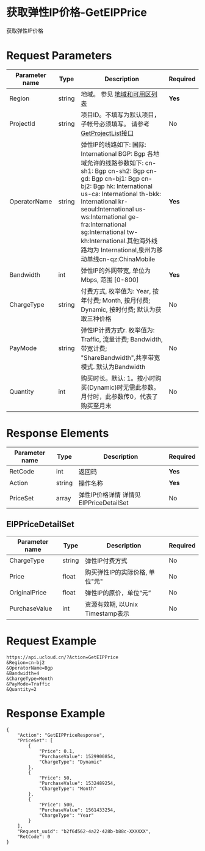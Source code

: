 # 获取弹性IP价格-GetEIPPrice

获取弹性IP价格

# Request Parameters
|Parameter name|Type|Description|Required|
|---|---|---|---|
|Region|string|地域。 参见 [地域和可用区列表](api/summary/regionlist)|**Yes**|
|ProjectId|string|项目ID。不填写为默认项目，子帐号必须填写。 请参考[GetProjectList接口](api/summary/get_project_list)|No|
|OperatorName|string|弹性IP的线路如下: 国际: International BGP: Bgp 各地域允许的线路参数如下: cn-sh1: Bgp cn-sh2: Bgp cn-gd: Bgp cn-bj1: Bgp cn-bj2: Bgp hk: International us-ca: International th-bkk: International kr-seoul:International us-ws:International ge-fra:International sg:International tw-kh:International.其他海外线路均为 International,泉州为移动单线cn-qz:ChinaMobile|**Yes**|
|Bandwidth|int|弹性IP的外网带宽, 单位为Mbps, 范围 [0-800]|**Yes**|
|ChargeType|string|付费方式, 枚举值为: Year, 按年付费; Month, 按月付费; Dynamic, 按时付费; 默认为获取三种价格|No|
|PayMode|string|弹性IP计费方式r. 枚举值为: Traffic, 流量计费; Bandwidth, 带宽计费; "ShareBandwidth",共享带宽模式. 默认为Bandwidth|No|
|Quantity|int|购买时长。默认: 1。按小时购买(Dynamic)时无需此参数。 月付时，此参数传0，代表了购买至月末|No|

# Response Elements
|Parameter name|Type|Description|Required|
|---|---|---|---|
|RetCode|int|返回码|**Yes**|
|Action|string|操作名称|**Yes**|
|PriceSet|array|弹性IP价格详情 详情见 EIPPriceDetailSet|No|

## EIPPriceDetailSet
|Parameter name|Type|Description|Required|
|---|---|---|---|
|ChargeType|string|弹性IP付费方式|No|
|Price|float|购买弹性IP的实际价格, 单位"元"|No|
|OriginalPrice|float|弹性IP的原价，单位“元”|No|
|PurchaseValue|int|资源有效期, 以Unix Timestamp表示|No|

# Request Example
```
https://api.ucloud.cn/?Action=GetEIPPrice
&Region=cn-bj2
&OperatorName=Bgp
&Bandwidth=4
&ChargeType=Month
&PayMode=Traffic
&Quantity=2
```

# Response Example
```
{
    "Action": "GetEIPPriceResponse", 
    "PriceSet": [
        {
            "Price": 0.1, 
            "PurchaseValue": 1529900854, 
            "ChargeType": "Dynamic"
        }, 
        {
            "Price": 50, 
            "PurchaseValue": 1532489254, 
            "ChargeType": "Month"
        }, 
        {
            "Price": 500, 
            "PurchaseValue": 1561433254, 
            "ChargeType": "Year"
        }
    ], 
    "Request_uuid": "b2f6d562-4a22-428b-b88c-XXXXXX", 
    "RetCode": 0
}
```

